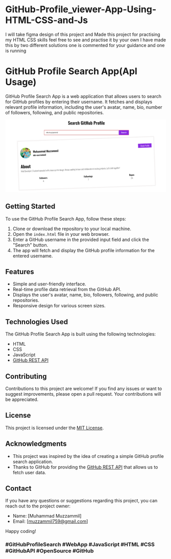 # GitHub-Profile_viewer-App-Using-HTML-CSS-and-Js
I will take figma design of this project and Made this project for practising my HTML CSS skills feel free to see and practise it by your own I have made this by two different solutions one is commented for your guidance and one is running 
# GitHub Profile Search App(ApI Usage)

GitHub Profile Search App is a web application that allows users to search for GitHub profiles by entering their username. It fetches and displays relevant profile information, including the user's avatar, name, bio, number of followers, following, and public repositories.

![GitHub Profile Search App](video/screenshot.png)

## Getting Started

To use the GitHub Profile Search App, follow these steps:

1. Clone or download the repository to your local machine.
2. Open the `index.html` file in your web browser.
3. Enter a GitHub username in the provided input field and click the "Search" button.
4. The app will fetch and display the GitHub profile information for the entered username.

## Features

- Simple and user-friendly interface.
- Real-time profile data retrieval from the GitHub API.
- Displays the user's avatar, name, bio, followers, following, and public repositories.
- Responsive design for various screen sizes.

## Technologies Used

The GitHub Profile Search App is built using the following technologies:

- HTML
- CSS
- JavaScript
- [GitHub REST API](https://docs.github.com/en/rest)



## Contributing

Contributions to this project are welcome! If you find any issues or want to suggest improvements, please open a pull request. Your contributions will be appreciated.

## License

This project is licensed under the [MIT License](LICENSE).

## Acknowledgments

- This project was inspired by the idea of creating a simple GitHub profile search application.
- Thanks to GitHub for providing the [GitHub REST API](https://docs.github.com/en/rest) that allows us to fetch user data.

## Contact

If you have any questions or suggestions regarding this project, you can reach out to the project owner:

- Name: [Muhammad Muzzammil]
- Email: [muzzammil759@gmail.com]

Happy coding!

### #GitHubProfileSearch #WebApp #JavaScript #HTML #CSS #GitHubAPI #OpenSource #GitHub
